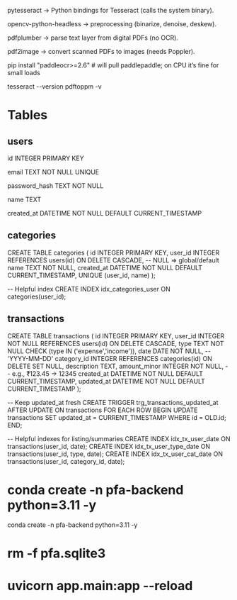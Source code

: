 pytesseract → Python bindings for Tesseract (calls the system binary).

opencv-python-headless → preprocessing (binarize, denoise, deskew).

pdfplumber → parse text layer from digital PDFs (no OCR).

pdf2image → convert scanned PDFs to images (needs Poppler).

pip install "paddleocr>=2.6"  # will pull paddlepaddle; on CPU it’s fine for small loads

tesseract --version
pdftoppm -v

# Tables
## users
id            INTEGER PRIMARY KEY

email         TEXT NOT NULL UNIQUE

password_hash TEXT NOT NULL

name          TEXT

created_at    DATETIME NOT NULL DEFAULT CURRENT_TIMESTAMP

## categories
CREATE TABLE categories (
  id         INTEGER PRIMARY KEY,
  user_id    INTEGER REFERENCES users(id) ON DELETE CASCADE, -- NULL ⇒ global/default
  name       TEXT NOT NULL,
  created_at DATETIME NOT NULL DEFAULT CURRENT_TIMESTAMP,
  UNIQUE (user_id, name)
);

-- Helpful index
CREATE INDEX idx_categories_user ON categories(user_id);

## transactions
CREATE TABLE transactions (
  id            INTEGER PRIMARY KEY,
  user_id       INTEGER NOT NULL REFERENCES users(id) ON DELETE CASCADE,
  type          TEXT NOT NULL CHECK (type IN ('expense','income')),
  date          DATE NOT NULL,                         -- 'YYYY-MM-DD'
  category_id   INTEGER REFERENCES categories(id) ON DELETE SET NULL,
  description   TEXT,
  amount_minor  INTEGER NOT NULL,                      -- e.g., ₹123.45 → 12345
  created_at    DATETIME NOT NULL DEFAULT CURRENT_TIMESTAMP,
  updated_at    DATETIME NOT NULL DEFAULT CURRENT_TIMESTAMP
);

-- Keep updated_at fresh
CREATE TRIGGER trg_transactions_updated_at
AFTER UPDATE ON transactions
FOR EACH ROW BEGIN
  UPDATE transactions SET updated_at = CURRENT_TIMESTAMP WHERE id = OLD.id;
END;

-- Helpful indexes for listing/summaries
CREATE INDEX idx_tx_user_date         ON transactions(user_id, date);
CREATE INDEX idx_tx_user_type_date    ON transactions(user_id, type, date);
CREATE INDEX idx_tx_user_cat_date     ON transactions(user_id, category_id, date);

# conda create -n pfa-backend python=3.11 -y
conda create -n pfa-backend python=3.11 -y
# rm -f pfa.sqlite3  
# uvicorn app.main:app --reload

